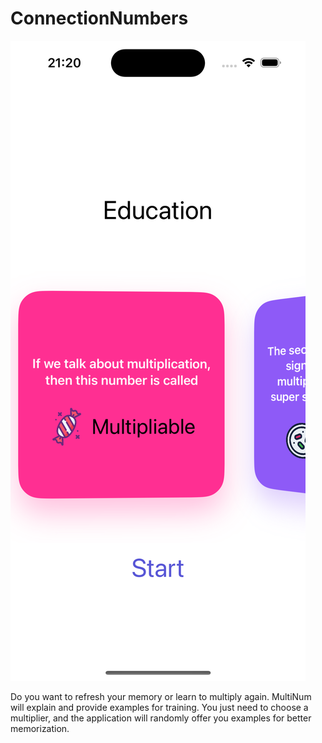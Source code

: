 # ConnectionNumbers
![ImageScreen](https://github.com/kingkonu/ConnectionNumbers/blob/main/Simulator%20Screenshot%20-%20iPhone%2015%20Pro%20-%202023-10-14%20at%2021.20.30.png)

Do you want to refresh your memory or learn to multiply again. MultiNum will explain and provide examples for training. You just need to choose a multiplier, and the application will randomly offer you examples for better memorization.
